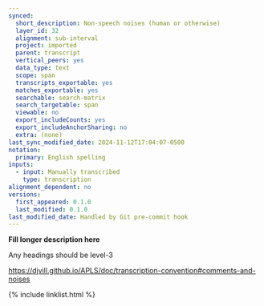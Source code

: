 ```yaml
---
synced:
  short_description: Non-speech noises (human or otherwise)
  layer_id: 32
  alignment: sub-interval
  project: imported
  parent: transcript
  vertical_peers: yes
  data_type: text
  scope: span
  transcripts_exportable: yes
  matches_exportable: yes
  searchable: search-matrix
  search_targetable: span
  viewable: no
  export_includeCounts: yes
  export_includeAnchorSharing: no
  extra: (none)
last_sync_modified_date: 2024-11-12T17:04:07-0500
notation:
  primary: English spelling
inputs:
  - input: Manually transcribed
    type: transcription
alignment_dependent: no
versions:
  first_appeared: 0.1.0
  last_modified: 0.1.0
last_modified_date: Handled by Git pre-commit hook
---
```


**Fill longer description here**

Any headings should be level-3

https://djvill.github.io/APLS/doc/transcription-convention#comments-and-noises

{% include linklist.html %}

